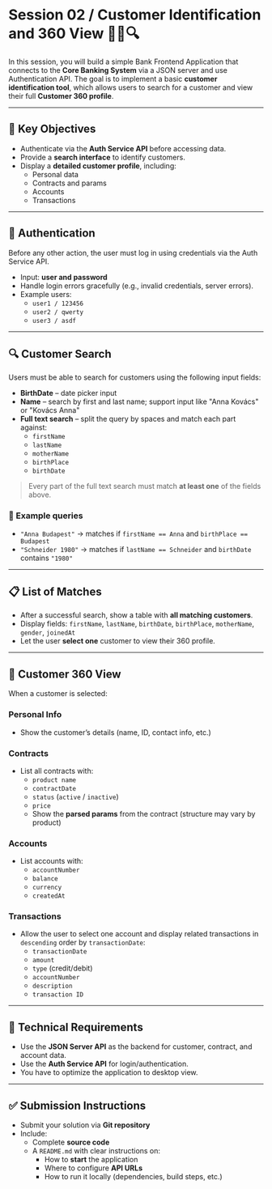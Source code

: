 # Session 02 / Customer Identification and 360 View 🧍‍♂️🔍

In this session, you will build a simple Bank Frontend Application that connects to the **Core Banking System** via a JSON server and use Authentication API. The goal is to implement a basic **customer identification tool**, which allows users to search for a customer and view their full **Customer 360 profile**.

---

## 🧩 Key Objectives

- Authenticate via the **Auth Service API** before accessing data.
- Provide a **search interface** to identify customers.
- Display a **detailed customer profile**, including:
  - Personal data
  - Contracts and params
  - Accounts
  - Transactions

---

## 🔐 Authentication

Before any other action, the user must log in using credentials via the Auth Service API.

- Input: **user and password**
- Handle login errors gracefully (e.g., invalid credentials, server errors).
- Example users:
  - `user1 / 123456`
  - `user2 / qwerty`
  - `user3 / asdf`

---

## 🔍 Customer Search

Users must be able to search for customers using the following input fields:

- **BirthDate** – date picker input
- **Name** – search by first and last name; support input like "Anna Kovács" or "Kovács Anna"
- **Full text search** – split the query by spaces and match each part against:
  - `firstName`
  - `lastName`
  - `motherName`
  - `birthPlace`
  - `birthDate`

> Every part of the full text search must match **at least one** of the fields above.

### 📝 Example queries
- `"Anna Budapest"` → matches if `firstName == Anna` and `birthPlace == Budapest`
- `"Schneider 1980"` → matches if `lastName == Schneider` and `birthDate` contains `"1980"`

---

## 📋 List of Matches

- After a successful search, show a table with **all matching customers**.
- Display fields: `firstName`, `lastName`, `birthDate`, `birthPlace`, `motherName`, `gender`, `joinedAt`
- Let the user **select one** customer to view their 360 profile.

---

## 👤 Customer 360 View

When a customer is selected:

### Personal Info
- Show the customer’s details (name, ID, contact info, etc.)

### Contracts
- List all contracts with:
  - `product name`
  - `contractDate`
  - `status` (`active` / `inactive`)
  - `price`
  - Show the **parsed params** from the contract (structure may vary by product)

### Accounts
- List accounts with:
  - `accountNumber`
  - `balance`
  - `currency`
  - `createdAt`

### Transactions
- Allow the user to select one account and display related transactions in `descending` order by `transactionDate`:
  - `transactionDate`
  - `amount`
  - `type` (credit/debit)
  - `accountNumber`
  - `description`
  - `transaction ID`

---

## 🔧 Technical Requirements

- Use the **JSON Server API** as the backend for customer, contract, and account data.
- Use the **Auth Service API** for login/authentication.
- You have to optimize the application to desktop view.

---

## ✅ Submission Instructions

- Submit your solution via **Git repository**
- Include:
  - Complete **source code**
  - A `README.md` with clear instructions on:
    - How to **start** the application
    - Where to configure **API URLs**
    - How to run it locally (dependencies, build steps, etc.)